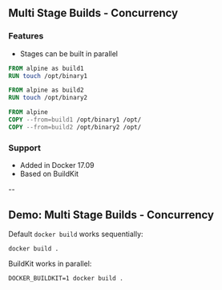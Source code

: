 ## Multi Stage Builds - Concurrency

### Features

- Stages can be built in parallel

```Dockerfile
FROM alpine as build1
RUN touch /opt/binary1

FROM alpine as build2
RUN touch /opt/binary2

FROM alpine
COPY --from=build1 /opt/binary1 /opt/
COPY --from=build2 /opt/binary2 /opt/
```

### Support

- Added in Docker 17.09
- Based on BuildKit

--

## Demo: Multi Stage Builds - Concurrency

Default `docker build` works sequentially:

```
docker build .
```

BuildKit works in parallel:

```
DOCKER_BUILDKIT=1 docker build .
```